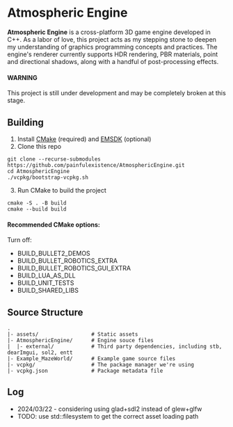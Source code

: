 # Atmospheric Engine
**Atmospheric Engine** is a cross-platform 3D game engine developed in C++. As a labor of love, this project acts as my stepping stone to deepen my understanding of graphics programming concepts and practices. The engine's renderer currently supports HDR rendering, PBR materials, point and directional shadows, along with a handful of post-processing effects.
#### WARNING
This project is still under development and may be completely broken at this stage.


## Building
1. Install [CMake](https://cmake.org/download/) (required) and [EMSDK](https://emscripten.org/docs/getting_started/downloads.html) (optional) 
2. Clone this repo
```
git clone --recurse-submodules https://github.com/painfulexistence/AtmosphericEngine.git
cd AtmosphericEngine
./vcpkg/bootstrap-vcpkg.sh
```
3. Run CMake to build the project
```
cmake -S . -B build
cmake --build build
```
#### Recommended CMake options:
Turn off:
- BUILD_BULLET2_DEMOS
- BUILD_BULLET_ROBOTICS_EXTRA
- BUILD_BULLET_ROBOTICS_GUI_EXTRA
- BUILD_LUA_AS_DLL
- BUILD_UNIT_TESTS
- BUILD_SHARED_LIBS


## Source Structure
```
.
|- assets/                 # Static assets
|- AtmosphericEngine/      # Engine souce files
|  |- external/            # Third party dependencies, including stb, dearImgui, sol2, entt
|- Example_MazeWorld/      # Example game source files
|- vcpkg/                  # The package manager we're using
|- vcpkg.json              # Package metadata file
```


## Log
- 2024/03/22 - considering using glad+sdl2 instead of glew+glfw
- TODO: use std::filesystem to get the correct asset loading path